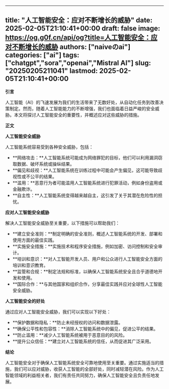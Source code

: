 
---
title: "人工智能安全：应对不断增长的威胁"
date: 2025-02-05T21:10:41+00:00
draft: false
image: https://og.g0f.cn/api/og?title=人工智能安全：应对不断增长的威胁
authors: ["naiveのai"]
categories: ["ai"]
tags: ["chatgpt","sora","openai","Mistral AI"]
slug: "20250205211041"
lastmod: 2025-02-05T21:10:41+00:00
---
**引言**

人工智能（AI）的飞速发展为我们的生活带来了无数好处，从自动化任务到改善决策制定。然而，随着人工智能能力的不断增强，我们也面临着日益严峻的安全威胁。本文将探讨人工智能安全的重要性，并概述应对这些威胁的措施。

**正文**

**人工智能安全威胁**

人工智能系统容易受到各种安全威胁，包括：

- **网络攻击：**人工智能系统可能成为网络罪犯的目标，他们可以利用漏洞窃取数据、破坏系统或操纵结果。
- **偏见和歧视：**人工智能系统在训练过程中可能会产生偏见，这可能导致歧视性或不公平的结果。
- **滥用：**恶意行为者可能滥用人工智能系统进行犯罪活动，例如身份盗用或金融欺诈。
- **自主性：**人工智能系统变得越来越自主，这引发了关于其潜在危险性的担忧。

**应对人工智能安全威胁**

解决人工智能安全威胁至关重要，以下措施可以帮助我们：

- **建立安全准则：**制定明确的安全准则，概述人工智能系统的开发、部署和使用方面的最佳实践。
- **实施安全措施：**实施技术和程序安全措施，例如加密、访问控制和安全审计。
- **培训和意识：**对人工智能开发人员、用户和公众进行人工智能安全方面的培训和意识教育。
- **监管和合规：**制定法规和标准，以确保人工智能系统安全且合乎道德地开发和使用。
- **国际合作：**与其他国家和组织合作，分享最佳实践并应对全球性人工智能安全威胁。

**人工智能安全的好处**

通过应对人工智能安全威胁，我们可以实现以下好处：

- **保护数据和隐私：**防止未经授权的访问和数据泄露。
- **确保公平性和包容性：**消除人工智能系统中的偏见，促进公平的结果。
- **防止滥用：**减少人工智能系统被用于恶意目的的风险。
- **提升公众信任：**建立对人工智能系统的信任，从而促进其广泛采用。

**结论**

人工智能安全对于确保人工智能系统安全可靠地使用至关重要。通过实施适当的措施，我们可以应对威胁，收获人工智能的全部好处，同时减轻潜在风险。作为人工智能领域的利益相关者，我们有责任共同努力，确保人工智能安全且负责任地发展。